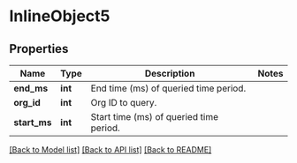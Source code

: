# InlineObject5

## Properties
Name | Type | Description | Notes
------------ | ------------- | ------------- | -------------
**end_ms** | **int** | End time (ms) of queried time period. | 
**org_id** | **int** | Org ID to query. | 
**start_ms** | **int** | Start time (ms) of queried time period. | 

[[Back to Model list]](../README.md#documentation-for-models) [[Back to API list]](../README.md#documentation-for-api-endpoints) [[Back to README]](../README.md)


